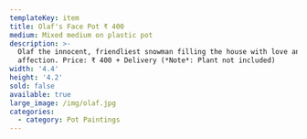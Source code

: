 ```yaml
---
templateKey: item
title: Olaf's Face Pot ₹ 400
medium: Mixed medium on plastic pot
description: >-
  Olaf the innocent, friendliest snowman filling the house with love and
  affection. Price: ₹ 400 + Delivery (*Note*: Plant not included)
width: '4.4'
height: '4.2'
sold: false
available: true
large_image: /img/olaf.jpg
categories:
  - category: Pot Paintings
---
```


